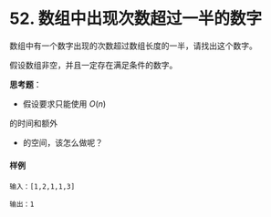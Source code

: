 # 52. 数组中出现次数超过一半的数字

数组中有一个数字出现的次数超过数组长度的一半，请找出这个数字。

假设数组非空，并且一定存在满足条件的数字。

**思考题**：

- 假设要求只能使用 *O*(*n*)

 的时间和额外 

-  的空间，该怎么做呢？

#### 样例

```
输入：[1,2,1,1,3]

输出：1
```